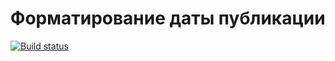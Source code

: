 # Форматирование даты публикации
[![Build status](https://ci.appveyor.com/api/projects/status/h458106bjof0p8m4?svg=true)](https://ci.appveyor.com/project/Elena-diploma/ra-7-1-hoc-time)
